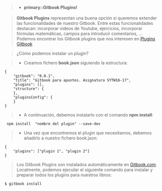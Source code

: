 >- #### primary::Gitbook Plugins!

> **Gitbook Plugins** representan una buena opción si queremos extender las funcionalidades de nuestro Gitbook.
> Entre estas funcionalidades destacan: incorporar videos de Youtube, ejercicios, incorporar fórmulas matemáticas, campos para introducir comentarios, ...
> Podemos encontrar los Gitbook plugins que nos interesen en [Plugins Gitbook](http://plugins.gitbook.com)

> ¿Cómo podemos instalar un plugin?

> - Creamos fichero **book.json** siguiendo la estructura:
>
```
{
    "gitbook": "0.0.1",
    "title": "Gitbook para apuntes. Asignatura SYTW16-17",
    "plugins": [],
    "structure": {
    },
    "pluginsConfig": {
    }
}
```

> - A continuación, debemos instalarlo con el comando **npm install**:
>
```
 npm install  "nombre del plugin" --save-dev
```

> - Una vez que encontremos el plugin que necesitamos, debemos añadirlo a nuestro fichero book.json: 
>
```
{
	"plugins": ["plugin 1", "plugin 2"]
}
```

> Los Gitbook Plugins son instalados automáticamente en [Gitbook.com](http://www.gitbook.com). Localmente, podemos ejecutar el siguiente comando para instalar y preparar todos los plugins para nuestros libros:
>
```
$ gitbook install
``` 